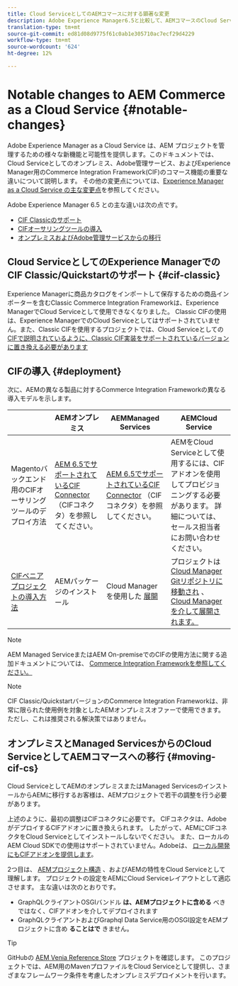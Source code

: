 ```yaml
---
title: Cloud ServiceとしてのAEMコマースに対する顕著な変更
description: Adobe Experience Manager6.5と比較して、AEMコマースのCloud Serviceが顕著に変更されました。
translation-type: tm+mt
source-git-commit: ed81d08d9775f61c0ab1e305710ac7ecf29d4229
workflow-type: tm+mt
source-wordcount: '624'
ht-degree: 12%

---
```



# Notable changes to AEM Commerce as a Cloud Service {#notable-changes}

Adobe Experience Manager as a Cloud Service は、AEM プロジェクトを管理するための様々な新機能と可能性を提供します。このドキュメントでは、Cloud Serviceとしてのオンプレミス、Adobe管理サービス、およびExperience Manager用のCommerce Integration Framework(CIF)のコマース機能の重要な違いについて説明します。 その他の変更点については、[Experience Manager as a Cloud Service の主な変更点](/help/release-notes/aem-cloud-changes.md)を参照してください。

Adobe Experience Manager 6.5 との主な違いは次の点です。
* [CIF Classicのサポート](#cif-classic)
* [CIFオーサリングツールの導入](#cif-tools)
* [オンプレミスおよびAdobe管理サービスからの移行](#moving-cif-cs)

## Cloud ServiceとしてのExperience ManagerでのCIF Classic/Quickstartのサポート {#cif-classic}

Experience Managerに商品カタログをインポートして保存するための商品インポーターを含むClassic Commerce Integration Frameworkは、Experience ManagerでCloud Serviceとして使用できなくなりました。 Classic CIFの使用は、Experience ManagerでのCloud Serviceとしてはサポートされていません。また、Classic CIFを使用するプロジェクトでは、Cloud Serviceとしての [CIFで説明されているように、Classic CIF実装をサポートされているバージョンに置き換える必要があります](https://docs.adobe.com/content/help/en/experience-manager-cloud-service/commerce/architecture/magento.html#overview)

## CIFの導入 {#deployment}

次に、AEMの異なる製品に対するCommerce Integration Frameworkの異なる導入モデルを示します。

|  | AEMオンプレミス | AEMManaged Services | AEMCloud Service |
|-------------     |-----------|-----------|-----------|
| Magentoバックエンド用のCIFオーサリングツールのデプロイ方法 | [AEM 6.5でサポートされているCIF Connector](https://github.com/adobe/commerce-cif-connector/blob/master/README.md) （CIFコネクタ）を参照してください。 | [AEM 6.5でサポートされているCIF Connector](https://github.com/adobe/commerce-cif-connector/blob/master/README.md) （CIFコネクタ）を参照してください。 | AEMをCloud Serviceとして使用するには、CIFアドオンを使用してプロビジョニングする必要があります。 詳細については、セールス担当者にお問い合わせください。 |
| [CIFベニアプロジェクトの導入方法](https://github.com/adobe/aem-cif-guides-venia) | AEMパッケージのインストール | Cloud Managerを使用した [展開](https://docs.adobe.com/content/help/ja-JP/experience-manager-cloud-manager/using/introduction-to-cloud-manager.html) | プロジェクトは [Cloud Manager Gitリポジトリに移動され](https://docs.adobe.com/content/help/ja-JP/experience-manager-cloud-service/implementing/managing-code/integrating-with-git.html) 、 [Cloud Managerを介して展開されます。](https://docs.adobe.com/content/help/ja-JP/experience-manager-cloud-service/implementing/deploying/overview.html) |

>[!NOTE]
>
>AEM Managed ServiceまたはAEM On-premiseでのCIFの使用方法に関する追加ドキュメントについては、 [Commerce Integration Frameworkを参照してください。](https://www.adobe.io/apis/experiencecloud/commerce-integration-framework/getting-started.html)

>[!Note]
>
>CIF Classic/QuickstartバージョンのCommerce Integration Frameworkは、非常に限られた使用例を対象としたAEMオンプレミスオファーで使用できます。 ただし、これは推奨される解決策ではありません。

## オンプレミスとManaged ServicesからのCloud ServiceとしてAEMコマースへの移行 {#moving-cif-cs}

Cloud ServiceとしてAEMのオンプレミスまたはManaged ServicesのインストールからAEMに移行するお客様は、AEMプロジェクトで若干の調整を行う必要があります。

上述のように、最初の調整はCIFコネクタに必要です。 CIFコネクタは、AdobeがデプロイするCIFアドオンに置き換えられます。 したがって、AEMにCIFコネクタをCloud Serviceとしてインストールしないでください。 また、ローカルのAEM Cloud SDKでの使用はサポートされていません。Adobeは、 [ローカル開発にもCIFアドオンを提供します](develop.md)。

2つ目は、 [AEMプロジェクト構造](https://docs.adobe.com/content/help/ja-JP/experience-manager-cloud-service/implementing/developing/aem-project-content-package-structure.translate.html) 、およびAEMの特性をCloud Serviceとして理解します。 プロジェクトの設定をAEMにCloud Serviceレイアウトとして適応させます。
主な違いは次のとおりです。

* GraphQLクライアントOSGIバンドル **は、AEMプロジェクトに含める** べきではなく、CIFアドオンを介してデプロイされます
* GraphQLクライアントおよびGraphql Data Service用のOSGI設定をAEMプロジェクトに含め **ることはで** きません。

>[!TIP]
>
>GitHubの [AEM Venia Reference Store](https://github.com/adobe/aem-cif-guides-venia) プロジェクトを確認します。 このプロジェクトでは、AEM用のMavenプロファイルをCloud Serviceとして提供し、さまざまなフレームワーク条件を考慮したオンプレミスデプロイメントを行います。
